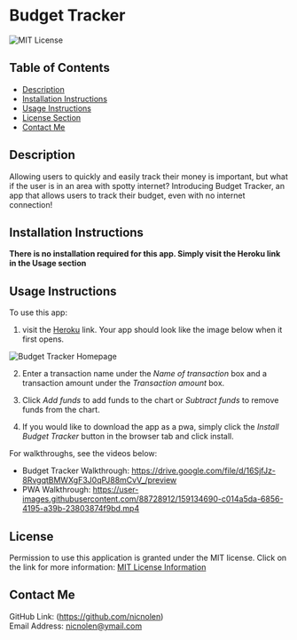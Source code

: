 # Budget Tracker

![MIT License](https://img.shields.io/badge/license-MIT-important)

## Table of Contents

- [Description](#description)
- [Installation Instructions](#installation-instructions)
- [Usage Instructions](#usage-instructions)
- [License Section](#license)
- [Contact Me](#contact-me)

## Description

Allowing users to quickly and easily track their money is important, but what if the user is in an area with spotty internet? Introducing Budget Tracker, an app that allows users to track their budget, even with no internet connection!

## Installation Instructions

**There is no installation required for this app. Simply visit the Heroku link in the Usage section**

## Usage Instructions

To use this app:

1. visit the [Heroku](https://shielded-plains-67292.herokuapp.com/) link. Your app should look like the image below when it first opens.

![Budget Tracker Homepage](https://user-images.githubusercontent.com/88728912/159134658-b9b7fa4b-3452-446c-a035-f4b44d9a3212.png)

2. Enter a transaction name under the _Name of transaction_ box and a transaction amount under the _Transaction amount_ box.

3. Click _Add funds_ to add funds to the chart or _Subtract funds_ to remove funds from the chart.

4. If you would like to download the app as a pwa, simply click the _Install Budget Tracker_ button in the browser tab and click install.

For walkthroughs, see the videos below:

- Budget Tracker Walkthrough: https://drive.google.com/file/d/16SjfJz-8RvgqtBMWXgF3J0qPJ88mCvV_/preview
- PWA Walkthrough: https://user-images.githubusercontent.com/88728912/159134690-c014a5da-6856-4195-a39b-23803874f9bd.mp4

## License

Permission to use this application is granted under the MIT license.
Click on the link for more information: [MIT License Information](https://opensource.org/licenses/MIT)

## Contact Me

GitHub Link: (https://github.com/nicnolen)<br>
Email Address: <nicnolen@ymail.com>
